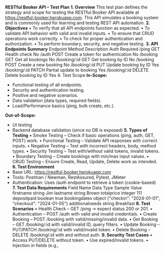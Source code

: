 **RESTful Booker API – Test Plan**
**1. Overview**
This test plan defines the strategy and scope for testing the RESTful Booker API available at https://restful-booker.herokuapp.com. This API simulates a booking system and is commonly used for learning and testing REST API automation.
**2. Objectives**
•	To verify that all API endpoints function as expected.
•	To validate API behavior with valid and invalid inputs.
•	To ensure that CRUD operations work correctly.
•	To check for proper authentication and authorization.
•	To perform boundary, security, and negative testing.
**3. API Endpoints Summary**
Endpoint	Method	Description	Auth Required
/ping	GET	Health check	No
/auth	POST	Create a token for authentication	No
/booking	GET	Get all bookings	No
/booking/:id	GET	Get booking by ID	No
/booking	POST	Create a new booking	No
/booking/:id	PUT	Update booking by ID	Yes
/booking/:id	PATCH	Partial update to booking	Yes
/booking/:id	DELETE	Delete booking by ID	Yes
4. Test Scope
**In-Scope:**
- Functional testing of all endpoints.
- Security and authentication testing.
- Positive and negative scenarios.
- Data validation (data types, required fields).
- Load/Performance basics (ping, bulk create, etc.).

**Out-of-Scope:**
- UI testing
- Backend database validation (since no DB is exposed)
**5. Types of Testing**
•	Smoke Testing – Check if basic operations (ping, auth, GET, POST) work.
•	Functional Testing – Validate API responses with correct inputs.
•	Negative Testing – Test with incorrect headers, body, method types.
•	Security Testing – Test with/without valid tokens, invalid tokens.
•	Boundary Testing – Create bookings with min/max input values.
•	CRUD Testing – Ensure Create, Read, Update, Delete work as intended.
**6. Test Environment**
- Base URL: https://restful-booker.herokuapp.com
- Tools: Postman / Newman, RestAssured, Pytest, JMeter
- Authentication: Uses /auth endpoint to retrieve a token (cookie-based)
**7. Test Data Requirements**
Field Name	Data Type	Sample Value
firstname	string	Jim
lastname	string	Brown
totalprice	integer	111
depositpaid	boolean	true
bookingdates	object	{"checkin": "2024-01-01", "checkout": "2024-01-05"}
additionalneeds	string	Breakfast
**8. Test Scenarios**
•	Health Check – GET /ping → expect status 200 or 201.
•	Authentication – POST /auth with valid and invalid credentials.
•	Create Booking – POST /booking with valid/missing/invalid data.
•	Get Booking – GET /booking/:id with valid/invalid ID, query filters.
•	Update Booking – PUT/PATCH /booking/:id with valid/invalid token.
•	Delete Booking – DELETE /booking/:id with and without auth.
**9. Security Test Cases**
•	Access PUT/DELETE without token.
•	Use expired/invalid tokens.
•	Injection in fields (e.g., <script>).
•	Invalid method types (e.**g., DELETE on /booking list).
****10. Performance (Optional)**
•	Run multiple POST requests and measure response time.
•	Use JMeter for GET /booking with 50–100 virtual users.
11. Defect Tracking
•	Log all bugs in JIRA, Bugzilla, or Excel.
•	Each defect must include: steps to reproduce, expected vs actual, severity/priority.
**12. Schedule**
Task	Timeline
API Review	Day 1
Test Plan Creation	Day 2
Test Case Design	Day 3-4
Test Execution (Manual)	Day 5-6
Automation (Optional)	Day 7-9
Bug Fix Verification	Day 10
**13. Test Entry/Exit Criteria**
**Entry Criteria:**
- API is accessible and stable.
- Documentation is available.
- Required tools are installed.

**Exit Criteria:**
- All critical and high priority test cases executed.
- All major bugs fixed or deferred with sign-off.
- Test report shared and approved.
**14. Roles & Responsibilities**

**Role	Responsibility**
QA Lead	Test planning, reporting, sign-off
Testers	Design and execute test cases
Developers	Fix defects
Automation QA	Write and run API test scripts
**15. Deliverables**
•	Test Plan Document
•	Test Case Sheet (CSV/Postman)
•	Defect Reports
•	Automation Scripts (if applicable)
•	Final Test Summary Report
